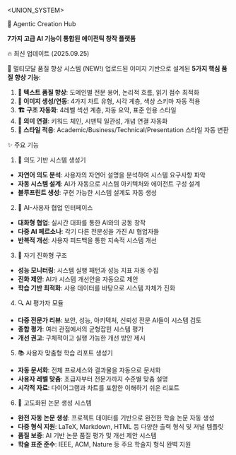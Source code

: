  <UNION_SYSTEM>

   🚀 Agentic Creation Hub

**7가지 고급 AI 기능이 통합된 에이전틱 창작 플랫폼**

🔥 최신 업데이트 (2025.09.25)

🎯 멀티모달 품질 향상 시스템 (NEW!)
업로드된 이미지 기반으로 설계된 **5가지 핵심 품질 향상 기능**:

1. **📝 텍스트 품질 향상**: 도메인별 전문 용어, 논리적 흐름, 읽기 점수 최적화
2. **🎨 이미지 생성/연동**: 4가지 차트 유형, 시각 계층, 색상 스키마 자동 적용
3. **🏗️ 구조 자동화**: 4레벨 섹션 계층, 자동 요약, 표준 인용 스타일
4. **🔗 의미 연결**: 키워드 체인, 시맨틱 일관성, 개념 연결 자동화
5. **🎯 스타일 적응**: Academic/Business/Technical/Presentation 스타일 자동 변환


 
 ✨ 주요 기능

 1. 🧠 의도 기반 시스템 생성기
- **자연어 의도 분석**: 사용자의 자연어 설명을 분석하여 시스템 요구사항 파악
- **자동 시스템 설계**: AI가 자동으로 시스템 아키텍처와 에이전트 구성 설계
- **블루프린트 생성**: 구현 가능한 시스템 설계도 자동 생성

 2. 🤝 AI-사용자 협업 인터페이스
- **대화형 협업**: 실시간 대화를 통한 AI와의 공동 창작
- **다중 AI 페르소나**: 각기 다른 전문성을 가진 AI 협업자들
- **반복적 개선**: 사용자 피드백을 통한 지속적 시스템 개선

 3. 🧬 자기 진화형 구조 
- **성능 모니터링**: 시스템 실행 패턴과 성능 지표 자동 수집
- **진화 제안**: AI가 시스템 개선안을 자동으로 제안
- **학습 기반 최적화**: 사용 데이터를 바탕으로 시스템 자체가 진화

 4. 🔍 AI 평가자 모듈
- **다중 전문가 리뷰**: 보안, 성능, 아키텍처, 신뢰성 전문 AI들이 시스템 검토
- **종합 평가**: 여러 관점에서의 균형잡힌 시스템 평가
- **개선 권고**: 구체적이고 실행 가능한 개선 방안 제시

5. 📚 사용자 맞춤형 학습 리포트 생성기
- **자동 문서화**: 전체 프로세스와 결과물을 자동으로 문서화
- **사용자 레벨 맞춤**: 초급자부터 전문가까지 수준별 맞춤 설명
- **시각적 자료**: 다이어그램과 차트를 포함한 이해하기 쉬운 리포트

 6. 📄 고도화된 논문 생성 시스템
- **완전 자동 논문 생성**: 프로젝트 데이터를 기반으로 완전한 학술 논문 자동 생성
- **다중 형식 지원**: LaTeX, Markdown, HTML 등 다양한 출력 형식 및 저널 템플릿
- **품질 보증**: AI 기반 논문 품질 평가 및 개선 제안 시스템
- **학술 표준 준수**: IEEE, ACM, Nature 등 주요 학술지 형식 완벽 지원

